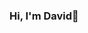 ### Hi, I'm David👋

<!--
**Zummy2/Zummy2** is a ✨ _special_ ✨ repository because its `README.md` (this file) appears on your GitHub profile.

Here are some ideas to get you started:

- 🔭 I’m currently working on ...
- 🌱 I’m currently learning Machine Learning and its applications
- 👯 I’m looking to collaborate on projects related to sports, health and business/finance
- 💼 Currenly open to full time Data Analyst Roles.
- 📫 You can reach me at [my email](davidonwachukwu00@gmail.com)
- 😄 Pronouns: ...
- ⚡ Fun fact: ...
-->


